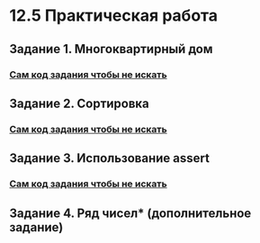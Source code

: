 # 12.5 Практическая работа

## Задание 1. Многоквартирный дом
### [Сам код задания чтобы не искать](https://github.com/LostDit/12.5-lab/blob/master/Многоквартирный%20дом/Многоквартирный%20дом.cpp)

## Задание 2. Сортировка
### [Сам код задания чтобы не искать](https://github.com/LostDit/12.5-lab/blob/master/%D0%A1%D0%BE%D1%80%D1%82%D0%B8%D1%80%D0%BE%D0%B2%D0%BA%D0%B0/%D0%A1%D0%BE%D1%80%D1%82%D0%B8%D1%80%D0%BE%D0%B2%D0%BA%D0%B0.cpp)

## Задание 3. Использование assert
### [Сам код задания чтобы не искать](https://github.com/LostDit/12.5-lab/blob/master/%D0%98%D1%81%D0%BF%D0%BE%D0%BB%D1%8C%D0%B7%D0%BE%D0%B2%D0%B0%D0%BD%D0%B8%D0%B5%20assert/%D0%98%D1%81%D0%BF%D0%BE%D0%BB%D1%8C%D0%B7%D0%BE%D0%B2%D0%B0%D0%BD%D0%B8%D0%B5%20assert.cpp)

## Задание 4. Ряд чисел* (дополнительное задание)
### []()
